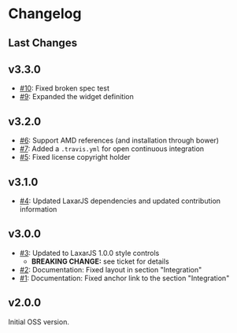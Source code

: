 # Changelog

## Last Changes


## v3.3.0

- [#10](https://github.com/LaxarJS/ax-headline-widget/issues/10): Fixed broken spec test
- [#9](https://github.com/LaxarJS/ax-headline-widget/issues/9): Expanded the widget definition


## v3.2.0

- [#6](https://github.com/LaxarJS/ax-headline-widget/issues/6): Support AMD references (and installation through bower)
- [#7](https://github.com/LaxarJS/ax-headline-widget/issues/7): Added a `.travis.yml` for open continuous integration
- [#5](https://github.com/LaxarJS/ax-headline-widget/issues/5): Fixed license copyright holder


## v3.1.0

- [#4](https://github.com/LaxarJS/ax-headline-widget/issues/4): Updated LaxarJS dependencies and updated contribution information


## v3.0.0

- [#3](https://github.com/LaxarJS/ax-headline-widget/issues/3): Updated to LaxarJS 1.0.0 style controls
    + **BREAKING CHANGE:** see ticket for details
- [#2](https://github.com/LaxarJS/ax-headline-widget/issues/2): Documentation: Fixed layout in section "Integration"
- [#1](https://github.com/LaxarJS/ax-headline-widget/issues/1): Documentation: Fixed anchor link to the section "Integration"


## v2.0.0

Initial OSS version.


